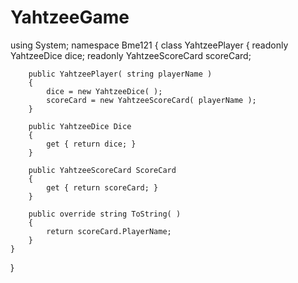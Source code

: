 # YahtzeeGame

using System;
namespace Bme121
{
    class YahtzeePlayer
    {
        readonly YahtzeeDice dice;
        readonly YahtzeeScoreCard scoreCard;

        public YahtzeePlayer( string playerName )
        {
            dice = new YahtzeeDice( );
            scoreCard = new YahtzeeScoreCard( playerName );
        }

        public YahtzeeDice Dice
        {
            get { return dice; }
        }

        public YahtzeeScoreCard ScoreCard
        {
            get { return scoreCard; }
        }

        public override string ToString( )
        {
            return scoreCard.PlayerName;
        }
    }
}
